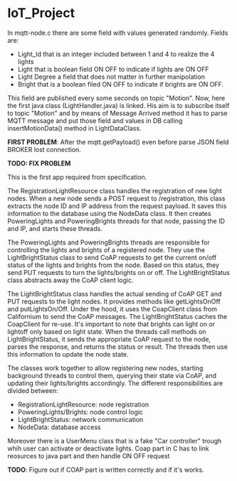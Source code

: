 # IoT_Project
In mqtt-node.c there are some field with values generated randomly. 
Fields are:
- Light_Id that is an integer included between 1 and 4 to realize the 4 lights
- Light that is boolean field ON OFF to indicate if lights are ON OFF
- Light Degree a field that does not matter in further manipolation
- Bright that is a boolean filed ON OFF to indicate if brights are ON OFF.

This field are published every some seconds on topic "Motion". Now, here the first
java class (LightHandler.java) is linked. His aim is to subscribe itself to topic "Motion"
and by means of Message Arrived method it has to parse MQTT message and put those field and values in DB calling
insertMotionData() method in LightDataClass.

**FIRST PROBLEM**: After the mqtt.getPayload() even before parse JSON field BROKER lost connection.

**TODO: FIX PROBLEM**

This is the first app required from specification.

The RegistrationLightResource class handles the registration of new light nodes. When a new node sends a POST request to /registration, this class extracts the node ID and IP address from the request payload. It saves this information to the database using the NodeData class. It then creates PoweringLights and PoweringBrights threads for that node, passing the ID and IP, and starts these threads.

The PoweringLights and PoweringBrights threads are responsible for controlling the lights and brights of a registered node. They use the LightBrightStatus class to send CoAP requests to get the current on/off status of the lights and brights from the node. Based on this status, they send PUT requests to turn the lights/brights on or off. The LightBrightStatus class abstracts away the CoAP client logic.

The LightBrightStatus class handles the actual sending of CoAP GET and PUT requests to the light nodes. It provides methods like getLightsOnOff and putLightsOn/Off. Under the hood, it uses the CoapClient class from Californium to send the CoAP messages. The LightBrightStatus caches the CoapClient for re-use.
It's important to note that brights can light on or lightoff only based on light state.
When the threads call methods on LightBrightStatus, it sends the appropriate CoAP request to the node, parses the response, and returns the status or result. The threads then use this information to update the node state.

The classes work together to allow registering new nodes, starting background threads to control them, querying their state via CoAP, and updating their lights/brights accordingly. The different responsibilities are divided between:

- RegistrationLightResource: node registration
- PoweringLights/Brights: node control logic
- LightBrightStatus: network communication
- NodeData: database access

Moreover there is a UserMenu class that is a fake "Car controller" trough whih user 
can activate or deactivate lights.
Coap part in C has to link reosurces to java part and then handle ON OFF request

**TODO**: Figure out if COAP part is written correctly and if it's works.